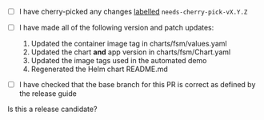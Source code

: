 <!--

Use the checklist below to ensure your release PR is complete before marking it ready for review.

-->

- [ ] I have cherry-picked any changes [labelled](https://github.com/flomesh-io/fsm/labels) `needs-cherry-pick-vX.Y.Z`
- [ ] I have made all of the following version and patch updates:
  1. Updated the container image tag in charts/fsm/values.yaml
  2. Updated the chart **and** app version in charts/fsm/Chart.yaml
  3. Updated the image tags used in the automated demo
  4. Regenerated the Helm chart README.md

- [ ] I have checked that the base branch for this PR is correct as defined by the release guide
<!--
  If this PR is for updating the release branch, ensure the base branch is `release-vX.Y`.
  If this PR is for making changes on the main branch, ensure the base branch is `main`.
-->

Is this a release candidate?
